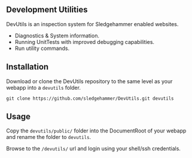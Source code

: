 Development Utilities
----------------------

DevUtils is an inspection system for Sledgehammer enabled websites.

* Diagnostics & System information.
* Running UnitTests with improved debugging capabilities.
* Run utility commands.


## Installation

Download or clone the DevUtils repository to the same level as your webapp into a `devutils` folder.
```
git clone https://github.com/sledgehammer/DevUtils.git devutils
```

## Usage

Copy the `devutils/public/` folder into the DocumentRoot of your webapp and rename the folder to `devutils`.

Browse to the `/devutils/` url and login using your shell/ssh credentials.